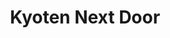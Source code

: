 ---
layout: place
title: "Kyoten Next Door"
permalink: /illinois/chicago/kyoten-next-door.html
stateAbbr: IL
stateName: Illinois
cityName: Chicago
seo:
  name: "Kyoten Next Door"
  type: Restaurant
  links: http://kyotenchicago.com/
description: "Looking for sushi in Chicago, Illinois? Check out Kyoten Next Door for a delightful Japanese dining experience. Enjoy a variety of sushi and other dishes in ..."
place_id: ChIJEds1-4bTD4gRjPBicSC6ugM
photos:
  - name: >-
      places/ChIJEds1-4bTD4gRjPBicSC6ugM/photos/AeeoHcLP1qMawt2ftxkzShBqaOJQK0ZTAZtsAPfJZW3ueyFuy7ug52VWxS6EhfbuLzxMF8s7-lGuf5FzU8Lw0ldVmVX9VaWfi2Ql_FV1b_fO-Y2GMSTlly8XmWvii5c1V2QhIl9P4KTE3ChORjPCRUY6POtWfZILmBac9Q16R4kQg9vrynmo_QF59fjUNhkGpP5bZ9u6iK2YQJYqCANW0fZJRjk0Ih5tNc-xeLb_DGfhgC5S02RgKRFvzzqZ49ZgSZ8OF5T1aOpCxc76nxTo-x2FtVdDrr72zxhGpoJTeN3CYqE3vg
    widthPx: 4032
    heightPx: 3024
    authorAttributions:
      - displayName: Kyoten Next Door
        uri: https://maps.google.com/maps/contrib/110849635159478586721
        photoUri: >-
          https://lh3.googleusercontent.com/a-/ALV-UjWgZ0-aX0_hXsRxAE9yJXnNbK3loU_lEO3GACjKLQTD6vKi5p0=s100-p-k-no-mo
    flagContentUri: >-
      https://www.google.com/local/imagery/report/?cb_client=maps_api_places.places_api&image_key=!1e10!2sAF1QipNnHaHA-6xOaMtFOuHaa-tu3jd-chXcAFUC9OrL&hl=en-US
    googleMapsUri: >-
      https://www.google.com/maps/place//data=!3m4!1e2!3m2!1sAF1QipNnHaHA-6xOaMtFOuHaa-tu3jd-chXcAFUC9OrL!2e10!4m2!3m1!1s0x880fd386fb35db11:0x3baba207162f08c
  - name: >-
      places/ChIJEds1-4bTD4gRjPBicSC6ugM/photos/AeeoHcKj9Ghqa-ZcVY4DGQzSc76bChSuMb_-8KcVZ-czMzUXsVZtHSR9_OywE350zTwDgl-0t1z2Qy37-AwZyTu_VACtcm9TvbcZoV5yXKuZRK980AO3hjpJJjaGtf1fIcelYnohOubW4eSxc6Alc1teUvK1dWFluW2pbJRp7lYdO2sII3B82VZB5NJeJHhuEmj7J9BBGiRuj9HOEAIrtg_kRhLAuKgXgzCn7hjtJNYvNIrEmQNHc6tkn2-tPibgDZwXXefp16aoIDyQlur8WOcgWy80sL20gSU3gkUOEN7ETd57Kw
    widthPx: 1631
    heightPx: 917
    authorAttributions:
      - displayName: Kyoten Next Door
        uri: https://maps.google.com/maps/contrib/110849635159478586721
        photoUri: >-
          https://lh3.googleusercontent.com/a-/ALV-UjWgZ0-aX0_hXsRxAE9yJXnNbK3loU_lEO3GACjKLQTD6vKi5p0=s100-p-k-no-mo
    flagContentUri: >-
      https://www.google.com/local/imagery/report/?cb_client=maps_api_places.places_api&image_key=!1e10!2sAF1QipN1mqUXVpNc9Py2IhB2hEzfxzeBCyttoLcw58ob&hl=en-US
    googleMapsUri: >-
      https://www.google.com/maps/place//data=!3m4!1e2!3m2!1sAF1QipN1mqUXVpNc9Py2IhB2hEzfxzeBCyttoLcw58ob!2e10!4m2!3m1!1s0x880fd386fb35db11:0x3baba207162f08c
  - name: >-
      places/ChIJEds1-4bTD4gRjPBicSC6ugM/photos/AeeoHcI1_mxxhsZtS6hKHXluw6WJtP_dZqQKeL_0puScnU8wxc6EkpLAPMHY-qQpyZRTM53lhZI_QwHJdKSCS7lTIdpT9P0CZRT4I7v2VeCm2NxQecl0J9LIX4n-vNmkfBxl4Sm_NlqTGLjUNEXfztlVuUulyFf7NnZwmCEsiH6yluBhLkcKP01-rJGrYZFtD7UpdUU1FBddYDB5H2HDRr2736g2fa3_To6yWmMq0YBqqPtlqWrI4RUQVSVpHfA62REaeKIqIt7IrHxHta9321Npvm1CZBnySrfGx68EeL4P0WxlEdsSQZ_6o0e3rXUUjMpH86NgeRKeAkQ98CVtbIPi9QIqxrZsI_YtHyydkTPZbZn4wKy-6qX_CiaY0wd42X3rZx-ncIfb5tQ5DQdHuqk7TNvH3dbxmRYWNGVTeOopPhe4SXN4
    widthPx: 4032
    heightPx: 3024
    authorAttributions:
      - displayName: Leon Voskov
        uri: https://maps.google.com/maps/contrib/106918233201501654263
        photoUri: >-
          https://lh3.googleusercontent.com/a-/ALV-UjVYMyD_Ixu-sIet91Pwk16hE0L9A6VUhlvf0W7ob-5mn4zJeSw=s100-p-k-no-mo
    flagContentUri: >-
      https://www.google.com/local/imagery/report/?cb_client=maps_api_places.places_api&image_key=!1e10!2sCIHM0ogKEICAgICzgfztvgE&hl=en-US
    googleMapsUri: >-
      https://www.google.com/maps/place//data=!3m4!1e2!3m2!1sCIHM0ogKEICAgICzgfztvgE!2e10!4m2!3m1!1s0x880fd386fb35db11:0x3baba207162f08c
  - name: >-
      places/ChIJEds1-4bTD4gRjPBicSC6ugM/photos/AeeoHcIp-HGo3TpQsWh8dCd-wHGPMtNZHhUO4QUv-b4ul4MVstWsRtpZHTd15FrM9R-VoHSkQPndrZBS6k8I-Z3I-IfT7ZUNETf0wVLo62WwFeyZpVF5zLhRrAW2q1jItU88PpuasnsM-fHTcu_m4k9YuEzFqWTUQn6ae3NwGbA8a6wBzfMZZ8FYQarFfraP0ym8TaRdrgCaP15DDwN93hrvT4YSLd8yde6Yap4QoqkTMMxT7MiF9gAj1QBDQJ0-hTWk8F1SJJyMXPDKhCEW50UPfX6nxYRVoPZ8RlIYra19bpfpdsEF4-HFYIhbxy_YV9pP2rzxmSbrH1XIE06MHlsXoYpiS88IFDec_PbXiZ1LonCy8oj0wXpsvx6OCvGXFVaGpkOAa3Z9qUNWSur508Onu0y0Oh8X_X7RcjfzgF8jVuQ
    widthPx: 4032
    heightPx: 3024
    authorAttributions:
      - displayName: Hong Phuc Nguyen (Meta7)
        uri: https://maps.google.com/maps/contrib/100811706167528190434
        photoUri: >-
          https://lh3.googleusercontent.com/a-/ALV-UjWGSrqjSHBBE9q0XUSa_rfudjP5vtTQ_kPMnwmDf9PeGjxxZE5o=s100-p-k-no-mo
    flagContentUri: >-
      https://www.google.com/local/imagery/report/?cb_client=maps_api_places.places_api&image_key=!1e10!2sCIHM0ogKEICAgIC1gJKGaA&hl=en-US
    googleMapsUri: >-
      https://www.google.com/maps/place//data=!3m4!1e2!3m2!1sCIHM0ogKEICAgIC1gJKGaA!2e10!4m2!3m1!1s0x880fd386fb35db11:0x3baba207162f08c
  - name: >-
      places/ChIJEds1-4bTD4gRjPBicSC6ugM/photos/AeeoHcL2Pdg-t7qfFTQ2ocnTNP7HVrB_spITK-xR9chLSN7JhIgWPv33gYx5jfIxkbt2sHvOesXMDIIIsoK6pYOkTIw_Ln7JFmT86-cGZ6mUNI8z70nMb6dF8Epfa0eeUOqIQvGeO0jRRYBH0u_i720K8X_cUEJTCVAujx0M_bYhBR6sPYE0b3qilX_fxsYVcm6GgUoVpDuoHs3T_6jlFK82j5GN_w4QhWYxOIqzqVmiNUhWDUqQr_WFx71mLzqkSyztlLa-SdfYiezIDI3JNRIdkGU08QQJeVbqfZYtG-h0pI6NBN1RfaJIYwpIH1MMNfLiiTUnptqYaslpkQDXOwCK5MgtF6Aq2SXGgTUyVfUx_yA54IrGzIFYJXJHfii8vSfWJksuu8jk8dZ3aGFVBhdv1KGXOvsRQ7oMo3AIUPom59epcJCZ
    widthPx: 3072
    heightPx: 4080
    authorAttributions:
      - displayName: Felipe Prada
        uri: https://maps.google.com/maps/contrib/107517371322072612881
        photoUri: >-
          https://lh3.googleusercontent.com/a-/ALV-UjUnWVqjwG9mW2mmLg0ldMuC0m4NJ6sGNaQ_lJxle3zg-CR4p2Y=s100-p-k-no-mo
    flagContentUri: >-
      https://www.google.com/local/imagery/report/?cb_client=maps_api_places.places_api&image_key=!1e10!2sCIHM0ogKEICAgIDPvPfUxgE&hl=en-US
    googleMapsUri: >-
      https://www.google.com/maps/place//data=!3m4!1e2!3m2!1sCIHM0ogKEICAgIDPvPfUxgE!2e10!4m2!3m1!1s0x880fd386fb35db11:0x3baba207162f08c
  - name: >-
      places/ChIJEds1-4bTD4gRjPBicSC6ugM/photos/AeeoHcJAUEq89wBY92_RMED2WTB7kTzV2LZ99iAqXPIsNOKjiUCS58fsgkCwQe7ADaIrDRmLQV0MELwjKgiH2GFQ3xiOg5MESB2ocnYG0nH0RBOoN75dEQpFkuS0GxZFqaYfgNTcvvQ4VtH023LlhotwsoBxy2s5EtG-gxTaFPCjUgzLV99oCN_nYrFIDUqwNWQxmlslIppkgxKRaHmQvBlXprdJqmmF9ylJrzCbUkiUuHpwV5yBRS5wJmXAzhb-h4p2ANUaCPqyukCkBeZUxJ8_vK2z5Rm_XCGiofcbgQFIfbnP_XRNAnBiOOqHYnf3rsuM77hyC-Qj8KVHc3oT_uusY4i_yWfTbZaRb1NdS7rv7NRpGCGA6CPPTdN2pGvrErc4_9xkfsna9egBYkdzCvMnYDLuUwPRF7Xk2fohucXxF95x9n4
    widthPx: 3831
    heightPx: 3831
    authorAttributions:
      - displayName: Pongpat Kitsanayothin
        uri: https://maps.google.com/maps/contrib/108910723851031918279
        photoUri: >-
          https://lh3.googleusercontent.com/a-/ALV-UjWdkTGQp5DDSJjNDgKCTtX1NwkPIRy6ZvFRxG3d_rHKOKVQNVsMlQ=s100-p-k-no-mo
    flagContentUri: >-
      https://www.google.com/local/imagery/report/?cb_client=maps_api_places.places_api&image_key=!1e10!2sCIHM0ogKEICAgID38aHLjAE&hl=en-US
    googleMapsUri: >-
      https://www.google.com/maps/place//data=!3m4!1e2!3m2!1sCIHM0ogKEICAgID38aHLjAE!2e10!4m2!3m1!1s0x880fd386fb35db11:0x3baba207162f08c
  - name: >-
      places/ChIJEds1-4bTD4gRjPBicSC6ugM/photos/AeeoHcKD4ZABPFbhwYB5PL6xWjZpE6QLqXxsvMDfjpGJVAQGq2DFROUfqFq_8JE3orooq5GUb3bZROMrpI9A305jC8ITdIds_5RoVJ7ylDbGGX8Z0teyBum0N77yLGoojHQ_l1O80R7jdENMrdz8z94UyFG34Gj-DudTByjQEn3hHQVzm0sVjltLFPTOcRl-DiuuI3BcD8tkVSAvMTuGSnNE2rSUiXH2wiyVDcEo8_cU938CSYSMTcJr1_o2Uwqq9EOAGE5frpSWWZCbMKT8cBoJO5fmJGUiKcsG0uwb8-THHSvUJF0l8yLqweyBJxl-t0E5ZEkx84DGocFRZcYIV6_OuojYiq6KPBV7jqlrrFDLNXMMSxGo2do0AF0ujtjcF6WNKBmpzdYL_Kd7VOCS6JXx58vHfiej_K1OOZSxb2a-hkw
    widthPx: 3024
    heightPx: 4032
    authorAttributions:
      - displayName: Leon Corbeille
        uri: https://maps.google.com/maps/contrib/116244058329639055232
        photoUri: >-
          https://lh3.googleusercontent.com/a/ACg8ocKtsSLfAUS6dtH3A_JoUF0l4wi6lCDBlcO5YdOBfncMC233ag=s100-p-k-no-mo
    flagContentUri: >-
      https://www.google.com/local/imagery/report/?cb_client=maps_api_places.places_api&image_key=!1e10!2sCIHM0ogKEICAgICHr-azQQ&hl=en-US
    googleMapsUri: >-
      https://www.google.com/maps/place//data=!3m4!1e2!3m2!1sCIHM0ogKEICAgICHr-azQQ!2e10!4m2!3m1!1s0x880fd386fb35db11:0x3baba207162f08c
  - name: >-
      places/ChIJEds1-4bTD4gRjPBicSC6ugM/photos/AeeoHcKO6vT5XkE2kKdGGF4neqAggki_G7eIlkvFhwItvXVVtM1qin3Hftuz1FeRz1Ud3isq_Qn6aXXLiBpGaLCVhiwxEwOdzQWSEquE-sFvEw7EOGvJBwVpVhGrVQNDD7VyhG4TzyG8dDBiAUjzNHJZeb4Nsahm3JzykNMUJYRp9BlZzFavK63cdCEwzfjuxfyT4DxYDHsZLTPLOQntYKoIsVN8vD5Ua-YhSuJ639yicrk6LSuyihJxzfJA44POOD5Mh2UIoi1kWTE9da0aDQPzQWJjEEPY7DYQbvc-znj1C_30-c0ppD4TFvl217SADIQcdo17H2WoS1QAbFiYSVXEQyRGWazzshhbN_NgDWJKhU4oJpBZr_4KxNoNdowrkj9D1czIDjm_SWG197W_Bh2kEzWKfhe5ZXkaHS_FuBcw-5M0uYI
    widthPx: 3072
    heightPx: 4080
    authorAttributions:
      - displayName: Felipe Prada
        uri: https://maps.google.com/maps/contrib/107517371322072612881
        photoUri: >-
          https://lh3.googleusercontent.com/a-/ALV-UjUnWVqjwG9mW2mmLg0ldMuC0m4NJ6sGNaQ_lJxle3zg-CR4p2Y=s100-p-k-no-mo
    flagContentUri: >-
      https://www.google.com/local/imagery/report/?cb_client=maps_api_places.places_api&image_key=!1e10!2sCIHM0ogKEICAgIDPvPfU-gE&hl=en-US
    googleMapsUri: >-
      https://www.google.com/maps/place//data=!3m4!1e2!3m2!1sCIHM0ogKEICAgIDPvPfU-gE!2e10!4m2!3m1!1s0x880fd386fb35db11:0x3baba207162f08c
  - name: >-
      places/ChIJEds1-4bTD4gRjPBicSC6ugM/photos/AeeoHcJN1Dww9d43swz1hH_SAZSt4F38lrzfrFhG5GTLy2WZMXZojXh8WtRhHpv-vhJ0kijMV7BUMCINM0lMMlv9-KNk5-rNZd7OK4EnOBEVN6YZyYzIcgCPMMnYuL3AhDIsBxM6xS41iruNM4RGRwfbkRJf6wVdHnaQuotZGngA204wqSR92X_xyui-ywFBkBgz05sMhpJUSo8z8EVjWzBMr8K6pI_X7UPOCzIvtARCExt3Mzf76FPqfruvEqTPAYtPEQGvwIH1oRzldSIuebSpmrzCXSoT5BWLztkVQN26WyStu9i4K6S8PtWacYgNv0wmgKf9GIMk5M46WYWtTwflnaPZHDENnE_K3lwgPkvxuPZ_AYsfSbx4Ng7XY5_TMtPwq6wLwAOy_vH0z5Vf-eaQ90LsLE37svHaS08KD0LnNLAHQlc
    widthPx: 3600
    heightPx: 4800
    authorAttributions:
      - displayName: Iza Noor
        uri: https://maps.google.com/maps/contrib/114190199608771385506
        photoUri: >-
          https://lh3.googleusercontent.com/a/ACg8ocIQnvfk8wqktaQvvzBff0sRUSIqWTS6wN6bzzA4YYzWmpMWaw=s100-p-k-no-mo
    flagContentUri: >-
      https://www.google.com/local/imagery/report/?cb_client=maps_api_places.places_api&image_key=!1e10!2sCIHM0ogKEICAgICDjcr09AE&hl=en-US
    googleMapsUri: >-
      https://www.google.com/maps/place//data=!3m4!1e2!3m2!1sCIHM0ogKEICAgICDjcr09AE!2e10!4m2!3m1!1s0x880fd386fb35db11:0x3baba207162f08c
  - name: >-
      places/ChIJEds1-4bTD4gRjPBicSC6ugM/photos/AeeoHcKM-_TThUoItlyCtYg3YDaHwjszkRLkPUiEsP0_gIv0sgv_iJiqPjcO9LTA9IBHCdgPv0PySuSWnr_3YazWay9FdERDHZ2oIEvqiZ8DJvLzYw1y6HuZM8z-VUK4Y3NFjoRdWyVk74rT5zDgO8H7wHYQ3t81SD6n0MLJKX8YmeBeV_EhJng47xEIoBkwOxwmfg2I3icDLpB1mBMjDdDUl6aNo98yw24JcKvMj01RmHWvX6YgcUW7oPdE3f9TVWu0d_C-Z7DyTgR7wpojM3KXbZs_NRRoYhZ0iPWc4NEB6eTjHy11pSYXFqCgb9jmoD-PmwVat8rb-fBELCWjUFiOt_gFUlyoRMk44DnetGAsUiFer2rTAZyqRElwBjdGtY2H0O8-Y8AHTNH7PbLYQt7aWLXOshI5G4zT4obcXXixbIbWYA
    widthPx: 2700
    heightPx: 4800
    authorAttributions:
      - displayName: Laura Chou
        uri: https://maps.google.com/maps/contrib/105650857233102761477
        photoUri: >-
          https://lh3.googleusercontent.com/a-/ALV-UjUKyTGqeUbne9IQ-1F3kbuNKBiKLJmABuLNjO8d3JwWDKvTugyx=s100-p-k-no-mo
    flagContentUri: >-
      https://www.google.com/local/imagery/report/?cb_client=maps_api_places.places_api&image_key=!1e10!2sCIHM0ogKEICAgIDXi8PcIA&hl=en-US
    googleMapsUri: >-
      https://www.google.com/maps/place//data=!3m4!1e2!3m2!1sCIHM0ogKEICAgIDXi8PcIA!2e10!4m2!3m1!1s0x880fd386fb35db11:0x3baba207162f08c
address: 2513 W Armitage Ave, Chicago, IL 60647, USA
street: 2513 W Armitage Ave
city: Chicago
state: IL
zip: '60647'
country: USA
neighborhood: Logan Square
latitude: '41.917450'
longitude: '-87.690334'
accessibility_options:
  wheelchairAccessibleEntrance: true
  wheelchairAccessibleRestroom: true
  wheelchairAccessibleSeating: true
business_status: OPERATIONAL
name: Kyoten Next Door
google_maps_links:
  directionsUri: >-
    https://www.google.com/maps/dir//''/data=!4m7!4m6!1m1!4e2!1m2!1m1!1s0x880fd386fb35db11:0x3baba207162f08c!3e0
  placeUri: https://maps.google.com/?cid=268731776285995148
  writeAReviewUri: >-
    https://www.google.com/maps/place//data=!4m3!3m2!1s0x880fd386fb35db11:0x3baba207162f08c!12e1
  reviewsUri: >-
    https://www.google.com/maps/place//data=!4m4!3m3!1s0x880fd386fb35db11:0x3baba207162f08c!9m1!1b1
  photosUri: >-
    https://www.google.com/maps/place//data=!4m3!3m2!1s0x880fd386fb35db11:0x3baba207162f08c!10e5
primary_type: Sushi Restaurant
opening_hours:
  regular: null
  current: null
secondary_opening_hours:
  regular:
    weekdayDescriptions: null
    type: null
  current:
    weekdayDescriptions: null
    type: null
phone: null
price_level: null
price_range: $100 &ndash; & up
rating: '5.0'
rating_count: 63
website: http://kyotenchicago.com/
reviews:
  - name: >-
      places/ChIJEds1-4bTD4gRjPBicSC6ugM/reviews/ChdDSUhNMG9nS0VJQ0FnSURYaThPY193RRAB
    relativePublishTimeDescription: 5 months ago
    rating: 5
    text:
      text: >-
        My first omakase ever did not disappoint, in fact it set the bar so
        incredibly high I fear if I try a different place it could never measure
        up. Our chef gave a background to each bite and even the sushi rice was
        incredible. The drink list was concise and reasonably priced. The vibe
        was upscale but comfortable for a not so upscale person (me). They even
        had Japanese toilets which if you’ve been in Japan ~~for 5 days 8 years
        ago~~ like me you’d really appreciate!
      languageCode: en
    originalText:
      text: >-
        My first omakase ever did not disappoint, in fact it set the bar so
        incredibly high I fear if I try a different place it could never measure
        up. Our chef gave a background to each bite and even the sushi rice was
        incredible. The drink list was concise and reasonably priced. The vibe
        was upscale but comfortable for a not so upscale person (me). They even
        had Japanese toilets which if you’ve been in Japan ~~for 5 days 8 years
        ago~~ like me you’d really appreciate!
      languageCode: en
    authorAttribution:
      displayName: Laura Chou
      uri: https://www.google.com/maps/contrib/105650857233102761477/reviews
      photoUri: >-
        https://lh3.googleusercontent.com/a-/ALV-UjUKyTGqeUbne9IQ-1F3kbuNKBiKLJmABuLNjO8d3JwWDKvTugyx=s128-c0x00000000-cc-rp-mo-ba3
    publishTime: '2024-10-31T03:19:45.069971Z'
    flagContentUri: >-
      https://www.google.com/local/review/rap/report?postId=ChdDSUhNMG9nS0VJQ0FnSURYaThPY193RRAB&d=17924085&t=1
    googleMapsUri: >-
      https://www.google.com/maps/reviews/data=!4m6!14m5!1m4!2m3!1sChdDSUhNMG9nS0VJQ0FnSURYaThPY193RRAB!2m1!1s0x880fd386fb35db11:0x3baba207162f08c
  - name: >-
      places/ChIJEds1-4bTD4gRjPBicSC6ugM/reviews/ChZDSUhNMG9nS0VJQ0FnSUMzX2J5SE9REAE
    relativePublishTimeDescription: 5 months ago
    rating: 5
    text:
      text: >-
        We had the most incredible experience at Kyōten! My husband surprised me
        for my birthday and it was one of the best nights we’ve had together.
        From the service, to the atmosphere, to the food- it was nothing short
        of amazing. Our chef made the experience personal as well, telling us a
        lot of history and facts behind each piece of the fish and where it was
        from. I can’t wait to go back!
      languageCode: en
    originalText:
      text: >-
        We had the most incredible experience at Kyōten! My husband surprised me
        for my birthday and it was one of the best nights we’ve had together.
        From the service, to the atmosphere, to the food- it was nothing short
        of amazing. Our chef made the experience personal as well, telling us a
        lot of history and facts behind each piece of the fish and where it was
        from. I can’t wait to go back!
      languageCode: en
    authorAttribution:
      displayName: Kayla Fuka
      uri: https://www.google.com/maps/contrib/105292011596909422538/reviews
      photoUri: >-
        https://lh3.googleusercontent.com/a-/ALV-UjWQIre4TddqFLPcxFojZCQjZ8vJSi5vlNmKrQVDZRdIwW3vDgoW=s128-c0x00000000-cc-rp-mo-ba3
    publishTime: '2024-11-08T12:40:22.035010Z'
    flagContentUri: >-
      https://www.google.com/local/review/rap/report?postId=ChZDSUhNMG9nS0VJQ0FnSUMzX2J5SE9REAE&d=17924085&t=1
    googleMapsUri: >-
      https://www.google.com/maps/reviews/data=!4m6!14m5!1m4!2m3!1sChZDSUhNMG9nS0VJQ0FnSUMzX2J5SE9REAE!2m1!1s0x880fd386fb35db11:0x3baba207162f08c
  - name: >-
      places/ChIJEds1-4bTD4gRjPBicSC6ugM/reviews/ChZDSUhNMG9nS0VJQ0FnSUN6Z2Z6dFhnEAE
    relativePublishTimeDescription: 10 months ago
    rating: 5
    text:
      text: >-
        We really loved our experience here and had some of the best cuts of
        fish we’ve ever had. They can adjust the rice and wasabi levels per your
        liking and really focus on the flavors of each individual piece. This
        was one of our first omakase experiences and we were pretty impressed.
        While nearly everything was wonderful, 2 of the 16 courses fell short
        for us. If you’re not a fan of Uni, I would strongly recommend skipping
        it. While we finished our serving, it’s not a taste I ever want to
        experience again and my only focus was trying to get the terrible taste
        out of my mouth to move on the more delicious fish. The final dish which
        was a corn and maple style custard really didn’t end the dinner on a
        high note. Service was wonderful and overall a very enjoyable experience
        that is great for special occasions!
      languageCode: en
    originalText:
      text: >-
        We really loved our experience here and had some of the best cuts of
        fish we’ve ever had. They can adjust the rice and wasabi levels per your
        liking and really focus on the flavors of each individual piece. This
        was one of our first omakase experiences and we were pretty impressed.
        While nearly everything was wonderful, 2 of the 16 courses fell short
        for us. If you’re not a fan of Uni, I would strongly recommend skipping
        it. While we finished our serving, it’s not a taste I ever want to
        experience again and my only focus was trying to get the terrible taste
        out of my mouth to move on the more delicious fish. The final dish which
        was a corn and maple style custard really didn’t end the dinner on a
        high note. Service was wonderful and overall a very enjoyable experience
        that is great for special occasions!
      languageCode: en
    authorAttribution:
      displayName: Leon Voskov
      uri: https://www.google.com/maps/contrib/106918233201501654263/reviews
      photoUri: >-
        https://lh3.googleusercontent.com/a-/ALV-UjVYMyD_Ixu-sIet91Pwk16hE0L9A6VUhlvf0W7ob-5mn4zJeSw=s128-c0x00000000-cc-rp-mo-ba6
    publishTime: '2024-06-02T13:28:47.512443Z'
    flagContentUri: >-
      https://www.google.com/local/review/rap/report?postId=ChZDSUhNMG9nS0VJQ0FnSUN6Z2Z6dFhnEAE&d=17924085&t=1
    googleMapsUri: >-
      https://www.google.com/maps/reviews/data=!4m6!14m5!1m4!2m3!1sChZDSUhNMG9nS0VJQ0FnSUN6Z2Z6dFhnEAE!2m1!1s0x880fd386fb35db11:0x3baba207162f08c
  - name: >-
      places/ChIJEds1-4bTD4gRjPBicSC6ugM/reviews/ChdDSUhNMG9nS0VJQ0FnSUQzOGFITDFBRRAB
    relativePublishTimeDescription: 4 months ago
    rating: 5
    text:
      text: >-
        I was close to giving up on omakase in Chicago, but this place changed
        my mind. Easily the best sushi in town. The hotate and gindara are
        absolutely incredible. I’ll definitely be back.
      languageCode: en
    originalText:
      text: >-
        I was close to giving up on omakase in Chicago, but this place changed
        my mind. Easily the best sushi in town. The hotate and gindara are
        absolutely incredible. I’ll definitely be back.
      languageCode: en
    authorAttribution:
      displayName: Pongpat Kitsanayothin
      uri: https://www.google.com/maps/contrib/108910723851031918279/reviews
      photoUri: >-
        https://lh3.googleusercontent.com/a-/ALV-UjWdkTGQp5DDSJjNDgKCTtX1NwkPIRy6ZvFRxG3d_rHKOKVQNVsMlQ=s128-c0x00000000-cc-rp-mo
    publishTime: '2024-11-16T04:30:25.960891Z'
    flagContentUri: >-
      https://www.google.com/local/review/rap/report?postId=ChdDSUhNMG9nS0VJQ0FnSUQzOGFITDFBRRAB&d=17924085&t=1
    googleMapsUri: >-
      https://www.google.com/maps/reviews/data=!4m6!14m5!1m4!2m3!1sChdDSUhNMG9nS0VJQ0FnSUQzOGFITDFBRRAB!2m1!1s0x880fd386fb35db11:0x3baba207162f08c
  - name: >-
      places/ChIJEds1-4bTD4gRjPBicSC6ugM/reviews/ChZDSUhNMG9nS0VJQ0FnSUNIci1hemZnEAE
    relativePublishTimeDescription: 7 months ago
    rating: 5
    text:
      text: >-
        Went here for a date night and it was excellent. The quality and
        quantity of food was appropriate for the price point and the food was
        excellent. Another highlight was the sake. They had a great selection
        that paired with the food and the server was very knowledgeable and
        helpful. Overall if you want a laid back omakase with quality food, go
        here
      languageCode: en
    originalText:
      text: >-
        Went here for a date night and it was excellent. The quality and
        quantity of food was appropriate for the price point and the food was
        excellent. Another highlight was the sake. They had a great selection
        that paired with the food and the server was very knowledgeable and
        helpful. Overall if you want a laid back omakase with quality food, go
        here
      languageCode: en
    authorAttribution:
      displayName: Leon Corbeille
      uri: https://www.google.com/maps/contrib/116244058329639055232/reviews
      photoUri: >-
        https://lh3.googleusercontent.com/a/ACg8ocKtsSLfAUS6dtH3A_JoUF0l4wi6lCDBlcO5YdOBfncMC233ag=s128-c0x00000000-cc-rp-mo-ba3
    publishTime: '2024-09-10T11:07:22.389569Z'
    flagContentUri: >-
      https://www.google.com/local/review/rap/report?postId=ChZDSUhNMG9nS0VJQ0FnSUNIci1hemZnEAE&d=17924085&t=1
    googleMapsUri: >-
      https://www.google.com/maps/reviews/data=!4m6!14m5!1m4!2m3!1sChZDSUhNMG9nS0VJQ0FnSUNIci1hemZnEAE!2m1!1s0x880fd386fb35db11:0x3baba207162f08c
parking_options: null
payment_options:
  acceptsCreditCards: true
  acceptsDebitCards: true
  acceptsCashOnly: false
allow_dogs: null
curbside_pickup: false
delivery: false
dine_in: true
good_for_children: false
good_for_groups: null
good_for_sports: false
live_music: false
menu_for_children: false
outdoor_seating: false
reservable: true
restroom: true
serves_beer: null
serves_breakfast: null
serves_brunch: null
serves_cocktails: null
serves_coffee: false
serves_dinner: true
serves_dessert: true
serves_lunch: null
serves_vegetarian_food: null
serves_wine: true
takeout: false
summary: null

---